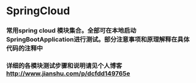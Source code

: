 # SpringCloud

###	常用spring cloud 模块集合。全部可在本地启动SpringBootApplication进行测试。部分注意事项和原理解释在具体代码的注释中
### 详细的各模块测试步骤和说明请见个人博客 http://www.jianshu.com/p/dcfdd149765e
	


